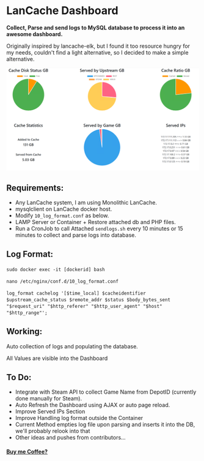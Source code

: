 <!DOCTYPE html>
<html lang="en">
<head>
<meta charset="UTF-8">
<meta name="viewport" content="width=device-width, initial-scale=1.0">
</head>
<body>

<div class="container">
  <h1>LanCache Dashboard</h1>
  <p><strong>Collect, Parse and send logs to MySQL database to process it into an awesome dashboard.</strong></p>
  <p>Originally inspired by lancache-elk, but I found it too resource hungry for my needs, couldn't find a light alternative, so I decided to make a simple alternative.</p>
  
  <img src="https://raw.githubusercontent.com/Maavey/lancache-stats/main/lancache_stats.png" alt="Dashboard Screenshot">
  <h2>Requirements:</h2>
  <ul>
    <li>Any LanCache system, I am using Monolithic LanCache.</li>
    <li>mysqlclient on LanCache docker host.</li>
    <li>Modify <code>10_log_format.conf</code> as below.</li>
    <li>LAMP Server or Container + Restore attached db and PHP files.</li>
    <li>Run a CronJob to call Attached <code>sendlogs.sh</code> every 10 minutes or 15 minutes to collect and parse logs into database.</li>
  </ul>

  <h2>Log Format:</h2>
  <p><code>sudo docker exec -it [dockerid] bash</code></p>
  <p><code>nano /etc/nginx/conf.d/10_log_format.conf</code></p>
  <p><code>log_format cachelog '[$time_local] $cacheidentifier $upstream_cache_status $remote_addr $status $body_bytes_sent "$request_uri" "$http_referer" "$http_user_agent" "$host" "$http_range"';</code></p>

  <h2>Working:</h2>
  <p>Auto collection of logs and populating the database.</p>
  <p>All Values are visible into the Dashboard</p>

  <h2>To Do:</h2>
  <ul>
    <li>Integrate with Steam API to collect Game Name from DepotID (currently done manually for Steam).</li>
    <li>Auto Refresh the Dashboard using AJAX or auto page reload.</li>
    <li>Improve Served IPs Section</li>
    <li>Improve Handling log format outside the Container</li>
    <li>Current Method empties log file upon parsing and inserts it into the DB, we'll probably relook into that</li>
    <li>Other ideas and pushes from contributors...</li>
  </ul>
  <h4><a href="https://www.paypal.com/donate/?hosted_button_id=HV9H8JQ6XHGZY">Buy me Coffee?</a></h4>
</div>
</body>
</html>
